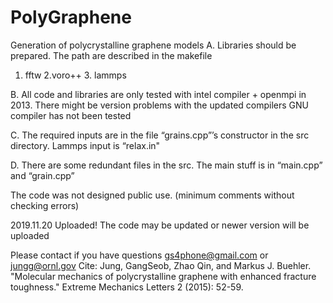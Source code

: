 # PolyGraphene
Generation of polycrystalline graphene models
A. Libraries should be prepared. The path are described in the makefile
1. fftw 2.voro++ 3. lammps 

B. All code and libraries are only tested with intel compiler + openmpi in 2013. 
There might be version problems with the updated compilers
GNU compiler has not been tested

C. The required inputs are in the file “grains.cpp”’s constructor in the src directory. 
Lammps input is “relax.in"

D. There are some redundant files in the src. The main stuff is in “main.cpp” and “grain.cpp”

The code was not designed public use. (minimum comments without checking errors)

2019.11.20 Uploaded!
The code may be updated or newer version will be uploaded

Please contact if you have questions gs4phone@gmail.com or jungg@ornl.gov
Cite: Jung, GangSeob, Zhao Qin, and Markus J. Buehler. "Molecular mechanics of polycrystalline graphene with enhanced fracture toughness." Extreme Mechanics Letters 2 (2015): 52-59. 
